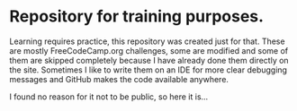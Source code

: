 # Repository for training purposes.

Learning requires practice, this repository was created just for that. These are mostly FreeCodeCamp.org challenges, some are modified and some of them are skipped completely because I have already done them directly on the site. Sometimes I like to write them on an IDE for more clear debugging messages and GitHub makes the code available anywhere.

I found no reason for it not to be public, so here it is...
